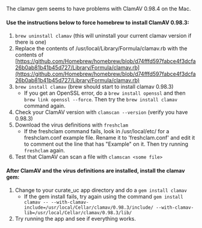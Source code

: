 The clamav gem seems to have problems with ClamAV 0.98.4 on the Mac.  

#### Use the instructions below to force homebrew to install ClamAV 0.98.3:

1. `brew uninstall clamav` (this will uninstall your current clamav version if there is one)
1. Replace the contents of /usr/local/Library/Formula/clamav.rb with the contents of [https://github.com/Homebrew/homebrew/blob/d74fffd597fabce4f3dcfa26b0ab81b41b45d727/Library/Formula/clamav.rb](https://github.com/Homebrew/homebrew/blob/d74fffd597fabce4f3dcfa26b0ab81b41b45d727/Library/Formula/clamav.rb)
1. `brew install clamav` (brew should start to install clamav 0.98.3)
    * If you get an OpenSSL error, do a `brew install openssl` and then `brew link openssl --force`.  Then try the `brew install clamav` command again.
1. Check your ClamAV version with `clamscan --version` (verify you have 0.98.3)
1. Download the virus definitions with `freshclam`
    * If the freshclam command fails, look in /usr/local/etc/ for a freshclam.conf example file.  Rename it to 'freshclam.conf' and edit it to comment out the line that has "Example" on it.  Then try running `freshclam` again.
1. Test that ClamAV can scan a file with `clamscan <some file>`

#### After ClamAV and the virus definitions are installed, install the clamav gem:

1. Change to your curate_uc app directory and do a `gem install clamav`
    * If the gem install fails, try again using the command `gem install clamav -- --with-clamav-include=/usr/local/Cellar/clamav/0.98.3/include/ --with-clamav-lib=/usr/local/Cellar/clamav/0.98.3/lib/`
1. Try running the app and see if everything works.

